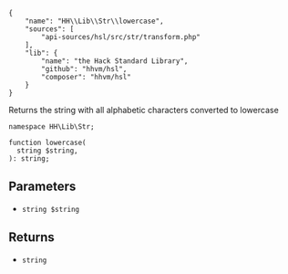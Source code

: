 ``` yamlmeta
{
    "name": "HH\\Lib\\Str\\lowercase",
    "sources": [
        "api-sources/hsl/src/str/transform.php"
    ],
    "lib": {
        "name": "the Hack Standard Library",
        "github": "hhvm/hsl",
        "composer": "hhvm/hsl"
    }
}
```




Returns the string with all alphabetic characters converted to lowercase




``` Hack
namespace HH\Lib\Str;

function lowercase(
  string $string,
): string;
```




## Parameters




+ ` string $string `




## Returns




* ` string `
<!-- HHAPIDOC -->
